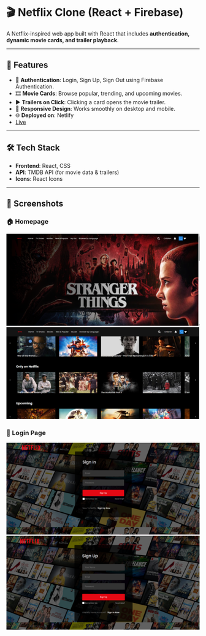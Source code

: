 # 🎬 Netflix Clone (React + Firebase)

A Netflix-inspired web app built with React that includes **authentication, dynamic movie cards, and trailer playback**.  

---

## 🚀 Features
- 🔐 **Authentication**: Login, Sign Up, Sign Out using Firebase Authentication.  
- 🎞️ **Movie Cards**: Browse popular, trending, and upcoming movies.  
- ▶️ **Trailers on Click**: Clicking a card opens the movie trailer.  
- 📱 **Responsive Design**: Works smoothly on desktop and mobile.  
- 🌐 **Deployed on**: Netlify
- [Live](https://saloni06.netlify.app/)

---

## 🛠️ Tech Stack
- **Frontend**: React, CSS  
- **API**: TMDB API (for movie data & trailers)  
- **Icons**: React Icons  

---




## 📸 Screenshots  

### 🏠 Homepage

![Login Screenshot](src/assets/screenshots/homepage1.png)
![Login Screenshot](src/assets/screenshots/homepage2.png)


### 🔑 Login Page
![Homepage Screenshot](src/assets/screenshots/login1.png)
![Homepage Screenshot](src/assets/screenshots/login2.png)

